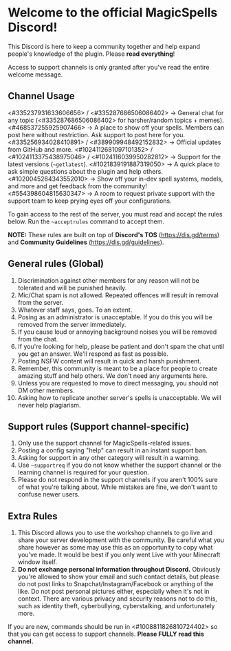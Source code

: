 # **Welcome to the official MagicSpells Discord!**
This Discord is here to keep a community together and help expand people's knowledge of the plugin. 
Please **read everything**!

Access to support channels is only granted after you've read the entire welcome message.

## **Channel Usage**
<#335237931633606656> / <#335287686506086402>  → General chat for any topic (<#335287686506086402> for harsher/random topics + memes).
<#468537255925907466> → A place to show off your spells. Members can post here without restriction. Ask support to post here for you.
<#335256934028410891> / <#389909948492152832> → Official updates from GitHub and more.
<#1024112681097101352> / <#1024113375438975046> / <#1024116039950282812> → Support for the latest versions (`~getlatest`).
<#1021839191887319050> → A quick place to ask simple questions about the plugin and help others.
<#1020045264343552010> → Show off your in-dev spell systems, models, and more and get feedback from the community!
<#554398604815630347> → A room to request private support with the support team to keep prying eyes off your configurations.

To gain access to the rest of the server, you must read and accept the rules below. Run the `~acceptrules` command to accept them.

**NOTE:** These rules are built on top of **Discord's TOS** (<https://dis.gd/terms>) and **Community Guidelines** (<https://dis.gd/guidelines>).

## **General rules (Global)**
1. Discrimination against other members for any reason will not be tolerated and will be punished heavily.
2. Mic/Chat spam is not allowed. Repeated offences will result in removal from the server.
3. Whatever staff says, goes. To an extent.
4. Posing as an administrator is unacceptable. If you do this you will be removed from the server immediately.
5. If you cause loud or annoying background noises you will be removed from the chat.
6. If you're looking for help, please be patient and don't spam the chat until you get an answer. We'll respond as fast as possible.
7. Posting NSFW content will result in quick and harsh punishment.
8. Remember, this community is meant to be a place for people to create amazing stuff and help others. We don't need any arguments here.
9. Unless you are requested to move to direct messaging, you should not DM other members.
10. Asking how to replicate another server's spells is unacceptable. We will never help plagiarism.

## **Support rules (Support channel-specific)**
1. Only use the support channel for MagicSpells-related issues.
2. Posting a config saying "help" can result in an instant support ban.
3. Asking for support in any other category will result in a warning.
4. Use `~supportreq` if you do not know whether the support channel or the learning channel is required for your question.
5. Please do not respond in the support channels if you aren't 100% sure of what you're talking about. While mistakes are fine, we don't want to confuse newer users.

## **Extra Rules**
1. This Discord allows you to use the workshop channels to go live and share your server development with the community. Be careful what you share however as some may use this as an opportunity to copy what you've made. It would be best if you only went Live with your Minecraft window itself.
2. **Do not exchange personal information throughout Discord.** Obviously you're allowed to show your email and such contact details, but please do not post links to Snapchat/Instagram/Facebook or anything of the like. Do not post personal pictures either, especially when it's not in context. There are various privacy and security reasons not to do this, such as identity theft, cyberbullying, cyberstalking, and unfortunately more.

If you are new, commands should be run in <#1008811826810724402> so that you can get access to support channels. **Please FULLY read this channel.**
